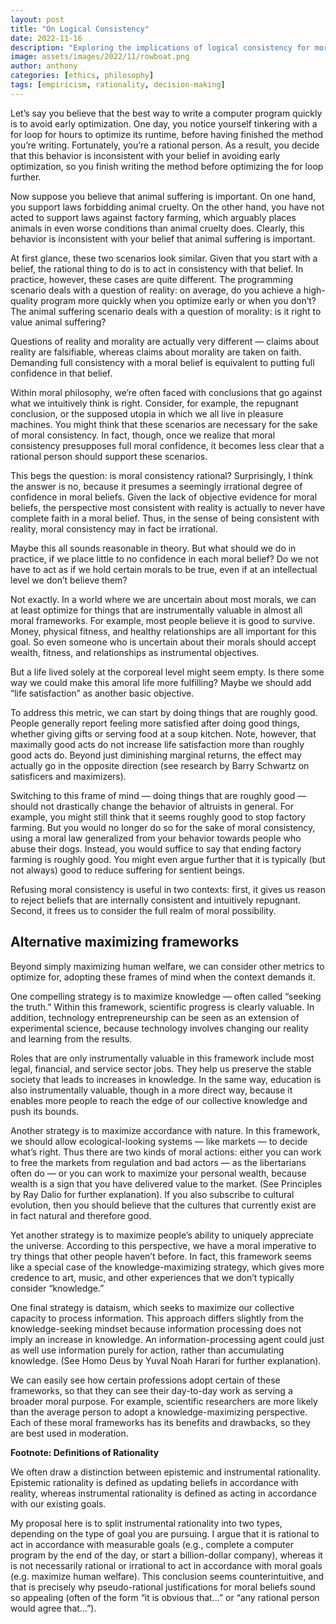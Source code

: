 ```yaml
---
layout: post
title: "On Logical Consistency"
date: 2022-11-16
description: "Exploring the implications of logical consistency for moral and practical goals."
image: assets/images/2022/11/rowboat.png
author: anthony
categories: [ethics, philosophy]
tags: [empiricism, rationality, decision-making]
---
```


Let’s say you believe that the best way to write a computer program quickly is to avoid early optimization. One day, you notice yourself tinkering with a for loop for hours to optimize its runtime, before having finished the method you’re writing. Fortunately, you’re a rational person. As a result, you decide that this behavior is inconsistent with your belief in avoiding early optimization, so you finish writing the method before optimizing the for loop further. 

Now suppose you believe that animal suffering is important. On one hand, you support laws forbidding animal cruelty. On the other hand, you have not acted to support laws against factory farming, which arguably places animals in even worse conditions than animal cruelty does. Clearly, this behavior is inconsistent with your belief that animal suffering is important.

At first glance, these two scenarios look similar. Given that you start with a belief, the rational thing to do is to act in consistency with that belief. In practice, however, these cases are quite different. The programming scenario deals with a question of reality: on average, do you achieve a high-quality program more quickly when you optimize early or when you don’t? The animal suffering scenario deals with a question of morality: is it right to value animal suffering? 

Questions of reality and morality are actually very different — claims about reality are falsifiable, whereas claims about morality are taken on faith. Demanding full consistency with a moral belief is equivalent to putting full confidence in that belief. 

Within moral philosophy, we’re often faced with conclusions that go against what we intuitively think is right. Consider, for example, the repugnant conclusion, or the supposed utopia in which we all live in pleasure machines. You might think that these scenarios are necessary for the sake of moral consistency. In fact, though, once we realize that moral consistency presupposes full moral confidence, it becomes less clear that a rational person should support these scenarios. 

This begs the question: is moral consistency rational? Surprisingly, I think the answer is no, because it presumes a seemingly irrational degree of confidence in moral beliefs. Given the lack of objective evidence for moral beliefs, the perspective most consistent with reality is actually to never have complete faith in a moral belief. Thus, in the sense of being consistent with reality, moral consistency may in fact be irrational. 

Maybe this all sounds reasonable in theory. But what should we do in practice, if we place little to no confidence in each moral belief? Do we not have to act as if we hold certain morals to be true, even if at an intellectual level we don’t believe them? 

Not exactly. In a world where we are uncertain about most morals, we can at least optimize for things that are instrumentally valuable in almost all moral frameworks. For example, most people believe it is good to survive. Money, physical fitness, and healthy relationships are all important for this goal. So even someone who is uncertain about their morals should accept wealth, fitness, and relationships as instrumental objectives.

But a life lived solely at the corporeal level might seem empty. Is there some way we could make this amoral life more fulfilling? Maybe we should add “life satisfaction” as another basic objective. 

To address this metric, we can start by doing things that are roughly good. People generally report feeling more satisfied after doing good things, whether giving gifts or serving food at a soup kitchen. Note, however, that maximally good acts do not increase life satisfaction more than roughly good acts do. Beyond just diminishing marginal returns, the effect may actually go in the opposite direction (see research by Barry Schwartz on satisficers and maximizers).

Switching to this frame of mind — doing things that are roughly good — should not drastically change the behavior of altruists in general. For example, you might still think that it seems roughly good to stop factory farming. But you would no longer do so for the sake of moral consistency, using a moral law generalized from your behavior towards people who abuse their dogs. Instead, you would suffice to say that ending factory farming is roughly good. You might even argue further that it is typically (but not always) good to reduce suffering for sentient beings. 

Refusing moral consistency is useful in two contexts: first, it gives us reason to reject beliefs that are internally consistent and intuitively repugnant. Second, it frees us to consider the full realm of moral possibility. 

## Alternative maximizing frameworks

Beyond simply maximizing human welfare, we can consider other metrics to optimize for, adopting these frames of mind when the context demands it. 

One compelling strategy is to maximize knowledge — often called “seeking the truth.” Within this framework, scientific progress is clearly valuable. In addition, technology entrepreneurship can be seen as an extension of experimental science, because technology involves changing our reality and learning from the results. 

Roles that are only instrumentally valuable in this framework include most legal, financial, and service sector jobs. They help us preserve the stable society that leads to increases in knowledge. In the same way, education is also instrumentally valuable, though in a more direct way, because it enables more people to reach the edge of our collective knowledge and push its bounds.

Another strategy is to maximize accordance with nature. In this framework, we should allow ecological-looking systems — like markets — to decide what’s right. Thus there are two kinds of moral actions: either you can work to free the markets from regulation and bad actors — as the libertarians often do — or you can work to maximize your personal wealth, because wealth is a sign that you have delivered value to the market. (See Principles by Ray Dalio for further explanation). If you also subscribe to cultural evolution, then you should believe that the cultures that currently exist are in fact natural and therefore good. 

Yet another strategy is to maximize people’s ability to uniquely appreciate the universe. According to this perspective, we have a moral imperative to try things that other people haven’t before. In fact, this framework seems like a special case of the knowledge-maximizing strategy, which gives more credence to art, music, and other experiences that we don’t typically consider “knowledge.” 

One final strategy is dataism, which seeks to maximize our collective capacity to process information. This approach differs slightly from the knowledge-seeking mindset because information processing does not imply an increase in knowledge. An information-processing agent could just as well use information purely for action, rather than accumulating knowledge. (See Homo Deus by Yuval Noah Harari for further explanation). 

We can easily see how certain professions adopt certain of these frameworks, so that they can see their day-to-day work as serving a broader moral purpose. For example, scientific researchers are more likely than the average person to adopt a knowledge-maximizing perspective. Each of these moral frameworks has its benefits and drawbacks, so they are best used in moderation. 

**Footnote: Definitions of Rationality**

We often draw a distinction between epistemic and instrumental rationality. Epistemic rationality is defined as updating beliefs in accordance with reality, whereas instrumental rationality is defined as acting in accordance with our existing goals. 

My proposal here is to split instrumental rationality into two types, depending on the type of goal you are pursuing. I argue that it is rational to act in accordance with measurable goals (e.g., complete a computer program by the end of the day, or start a billion-dollar company), whereas it is not necessarily rational or irrational to act in accordance with moral goals (e.g. maximize human welfare). This conclusion seems counterintuitive, and that is precisely why pseudo-rational justifications for moral beliefs sound so appealing (often of the form “it is obvious that…” or “any rational person would agree that…”). 